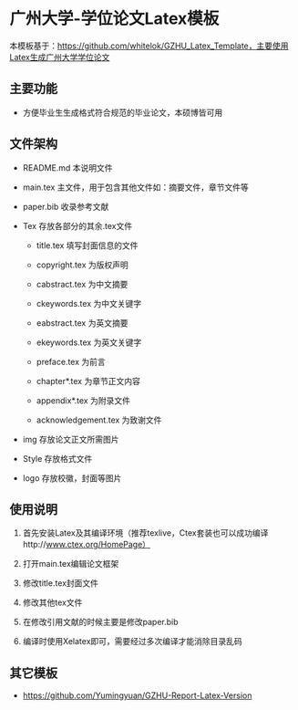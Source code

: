 # 广州大学-学位论文Latex模板

本模板基于：https://github.com/whitelok/GZHU_Latex_Template，主要使用Latex生成广州大学学位论文

## 主要功能

+ 方便毕业生生成格式符合规范的毕业论文，本硕博皆可用

## 文件架构

+ README.md 本说明文件

+ main.tex 主文件，用于包含其他文件如：摘要文件，章节文件等

+ paper.bib 收录参考文献

+ Tex 存放各部分的其余.tex文件

  - title.tex 填写封面信息的文件

  - copyright.tex 为版权声明

  - cabstract.tex 为中文摘要

  - ckeywords.tex 为中文关键字

  - eabstract.tex 为英文摘要

  - ekeywords.tex 为英文关键字

  - preface.tex 为前言

  - chapter*.tex 为章节正文内容

  - appendix*.tex 为附录文件

  - acknowledgement.tex 为致谢文件

+ img 存放论文正文所需图片

+ Style 存放格式文件

+ logo 存放校徽，封面等图片

## 使用说明

1. 首先安装Latex及其编译环境（推荐texlive，Ctex套装也可以成功编译http://www.ctex.org/HomePage）

2. 打开main.tex编辑论文框架

3. 修改title.tex封面文件

4. 修改其他tex文件

5. 在修改引用文献的时候主要是修改paper.bib

6. 编译时使用Xelatex即可，需要经过多次编译才能消除目录乱码

## 其它模板

+ https://github.com/Yumingyuan/GZHU-Report-Latex-Version